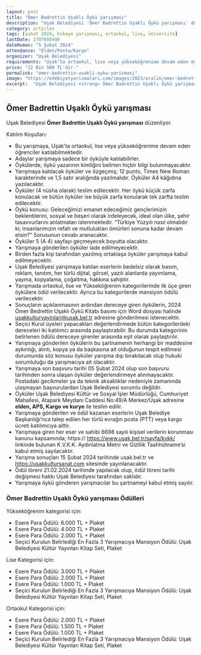 ```yaml
---
layout: post
title: "Ömer Badrettin Uşaklı Öykü yarışması"
description: "Uşak Belediyesi 'Ömer Badrettin Uşaklı Öykü yarışması' düzenliyor."
category: articles
tags: [şubat 2024, hikaye yarışması, ortaokul, lise, üniversite]
lastDate: 1707080400
dateHuman: "5 Şubat 2024"
attendance: "Elden/Posta/Kargo"
organizer: "Uşak Belediyesi"
requirements: "Uşak’ta ortaokul, lise veya yükseköğrenime devam eden öğrenciler katılabilir."
price: "22 Bin 500 TL'dir."
permalink: "omer-bedrettin-usakli-oyku-yarismasi"
image: "https://edebiyatyarismalari.com/images/2023/aralik/omer-bedrettin-usakli-oyku-yarismasi.jpg"
excerpt:  "Uşak Belediyesi <strong> Ömer Badrettin Uşaklı Öykü yarışması </strong> düzenliyor."
---
```


## Ömer Badrettin Uşaklı Öykü yarışması
Uşak Belediyesi **Ömer Badrettin Uşaklı Öykü yarışması** düzenliyor.  

Katılım Koşulları:
- Bu yarışmaya, Uşak’ta ortaokul, lise veya yükseköğrenime devam eden öğrenciler katılabilmektedir.
- Adaylar yarışmaya sadece bir öyküyle katılabilirler.
- Öykülerde, öykü yazarının kimliğini belirten hiçbir bilgi bulunmayacaktır.
- Yarışmaya katılacak öyküler ve özgeçmiş; 12 punto, Times New Roman karakterinde ve 1,5 satır aralığında yazılmalıdır.  Öyküler A4 kâğıdına yazılacaktır.
- Öyküler (4 nüsha olarak) teslim edilecektir. Her öykü küçük zarfa konulacak ve bütün öyküler ise büyük zarfa konularak tek zarfta teslim edilecektir.
- Öykü konusu: Geleceğimizi emanet edeceğimiz gençlerimizin beklentilerini, sosyal ve beşeri olarak irdeleyecek, ideal olan ülke, şehir tasavvurlarını anlatmaları istenmektedir. “Türkiye Yüzyılı nasıl olmalıdır ki; insanlarımızın refah ve mutlulukları ömürleri sonuna kadar devam etsin?” Sorusunun cevabı aranacaktır.
- Öyküler 5 (A 4) sayfayı geçmeyecek boyutta olacaktır.
- Yarışmaya gönderilen öyküler iade edilmeyecektir.
- Birden fazla kişi tarafından yazılmış ortaklaşa öyküler yarışmaya kabul edilmeyecektir.
- Uşak Belediyesi yarışmaya katılan eserlerin bedelsiz olarak basım, reklam, tanıtım, her türlü dijital, görsel, yazılı alanlarda yayımlama, yayma, kopyalama, çoğaltma, hakkına sahiptir.
- Yarışmada ortaokul, lise ve Yükseköğrenim kategorilerinde ilk üçe giren öykülere ödül verilecektir. Ayrıca bu kategorilerde mansiyon ödülü verilecektir.
- Sonuçların açıklanmasının ardından dereceye giren öykülerin, 2024 Ömer Bedrettin Uşaklı Öykü Kitabı basımı için Word dosyası halinde usakkulturyayinlari@usak.bel.tr adresine gönderilmesi istenecektir.
- Seçici Kurul üyeleri yapacakları değerlendirmede bütün kategorilerdeki dereceleri iki katılımcı arasında paylaştırabilir. Bu durumda kategorinin belirlenen ödülü dereceye girenler arasında eşit olarak paylaştırılır.
- Yarışmaya gönderilen öykülerin bu şartnamenin herhangi bir maddesine aykırılığı, alıntı, kopya ya da başkasına ait olduğunun tespit edilmesi durumunda söz konusu öyküler yarışma dışı bırakılacak olup hukuki sorumluluğu da yarışmacıya ait olacaktır.
- Yarışmaya son başvuru tarihi 05 Şubat 2024 olup son başvuru tarihinden sonra ulaşan öyküler değerlendirmeye alınmayacaktır. Postadaki gecikmeler ya da teknik aksaklıklar nedeniyle zamanında ulaşmayan başvurulardan Uşak Belediyesi sorumlu değildir.
- Öyküler Uşak Belediyesi Kültür ve Sosyal İşler Müdürlüğü, Cumhuriyet Mahallesi, Atapark Meydanı Caddesi No:49/A Merkez/Uşak adresine **elden, APS, Kargo ve kurye** ile teslim edilir.
- Yarışmaya gönderilen ve ödül kazanan eserlerin Uşak Belediye Başkanlığı’nca talep edilen her türlü evrağın posta (PTT) veya kargo ücreti katılımcıya aittir.
- Yarışmaya giren her eser ve sahibi 6698 sayılı kişisel verilerin korunması kanunu kapsamında; https:// https://www.usak.bel.tr/sayfa/kvkk/ linkinde bulunan K.V.K.K. Aydınlatma Metni ve Gizlilik Taahhütname’si kabul etmiş sayılacaktır.
- Yarışma sonuçları 15 Şubat 2024 tarihinde usak.bel.tr ve https://usakkultursanat.com sitesinde yayınlanacaktır.
- Ödül töreni 21.02.2024 tarihinde yapılacak olup, ödül töreni tarihi değişmesi hakkı Uşak Belediyesi tarafından saklıdır.
- Yarışmaya öykü gönderen yarışmacılar bu şartnameyi kabul etmiş sayılır.


### Ömer Badrettin Uşaklı Öykü yarışması Ödülleri
Yükseköğrenim kategorisi için:
- Esere Para Ödülü: 6.000 TL + Plaket
- Esere Para Ödülü: 4.000 TL + Plaket
- Esere Para Ödülü: 2.000 TL + Plaket
- Seçici Kurulun Belirlediği En Fazla 3 Yarışmacıya Mansiyon Ödülü: Uşak Belediyesi Kültür Yayınları Kitap Seti, Plaket  

Lise Kategorisi için:
- Esere Para Ödülü: 3.000 TL + Plaket
- Esere Para Ödülü: 2.000 TL + Plaket
- Esere Para Ödülü: 1.000 TL + Plaket
- Seçici Kurulun Belirlediği En Fazla 3 Yarışmacıya Mansiyon Ödülü: Uşak Belediyesi Kültür Yayınları Kitap Seti, Plaket 

Ortaokul Kategorisi için:
- Esere Para Ödülü: 2.000 TL + Plaket
- Esere Para Ödülü: 1.500 TL + Plaket
- Esere Para Ödülü: 1.000 TL + Plaket
- Seçici Kurulun Belirlediği En Fazla 3 Yarışmacıya Mansiyon Ödülü: Uşak Belediyesi Kültür Yayınları Kitap Seti, Plaket   